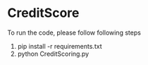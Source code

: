 # CreditScore

To run the code, please follow following steps
1. pip install -r requirements.txt
2. python CreditScoring.py

